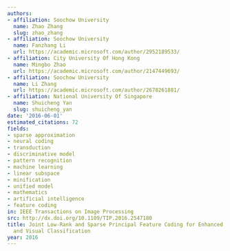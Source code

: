 ```yaml
---
authors:
- affiliation: Soochow University
  name: Zhao Zhang
  slug: zhao_zhang
- affiliation: Soochow University
  name: Fanzhang Li
  url: https://academic.microsoft.com/author/2952189533/
- affiliation: City University Of Hong Kong
  name: Mingbo Zhao
  url: https://academic.microsoft.com/author/2147449693/
- affiliation: Soochow University
  name: Li Zhang
  url: https://academic.microsoft.com/author/2678261881/
- affiliation: National University Of Singapore
  name: Shuicheng Yan
  slug: shuicheng_yan
date: '2016-06-01'
estimated_citations: 72
fields:
- sparse approximation
- neural coding
- transduction
- discriminative model
- pattern recognition
- machine learning
- linear subspace
- minification
- unified model
- mathematics
- artificial intelligence
- feature coding
in: IEEE Transactions on Image Processing
src: http://dx.doi.org/10.1109/TIP.2016.2547180
title: Joint Low-Rank and Sparse Principal Feature Coding for Enhanced Robust Representation
  and Visual Classification
year: 2016
---
```

